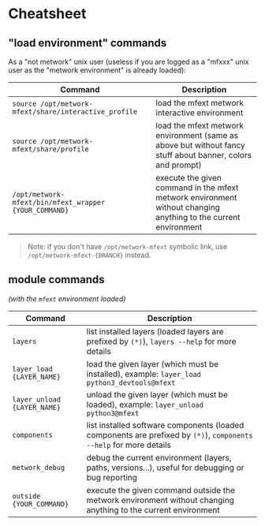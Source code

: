 # Cheatsheet





## "load environment" commands

As a "not metwork" unix user (useless if you are logged as a "mfxxx" unix user as the "metwork environment" is already loaded):

| Command | Description |
| --- | --- |
| `source /opt/metwork-mfext/share/interactive_profile` | load the mfext metwork interactive environment |
| `source /opt/metwork-mfext/share/profile` | load the mfext metwork environment (same as above but without fancy stuff about banner, colors and prompt) |
| `/opt/metwork-mfext/bin/mfext_wrapper {YOUR_COMMAND}`| execute the given command in the mfext metwork environment without changing anything to the current environment |

> Note: if you don't have `/opt/metwork-mfext` symbolic link, use `/opt/metwork-mfext-{BRANCH}` instead.

## module commands


*(with the `mfext` environment loaded)*


| Command | Description |
| --- | --- |
| `layers` | list installed layers (loaded layers are prefixed by `(*)`), `layers --help` for more details |
| `layer_load {LAYER_NAME}` | load the given layer (which must be installed), example: `layer_load python3_devtools@mfext` |
| `layer_unload {LAYER_NAME}` | unload the given layer (which must be loaded), example: `layer_unload python3@mfext` |
| `components` | list installed software components (loaded components are prefixed by `(*)`), `components --help` for more details |
| `metwork_debug` | debug the current environment (layers, paths, versions...), useful for debugging or bug reporting |
| `outside {YOUR_COMMAND}`| execute the given command outside the metwork environment without changing anything to the current environment |



